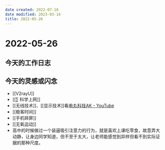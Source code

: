 ```yaml
---
date created: 2022-07-18
date modified: 2023-03-14
title: 2022-05-26
---
```


# 2022-05-26

## 今天的工作日志

## 今天的灵感或闪念

- [[V2rayU]]
- [[∑ 科学上网]]
- [[无线技术]]、[[显示技术]]看[电丸科技AK - YouTube](https://www.youtube.com/c/AkilaZhang)
- [[极客时间]]
- [[手机碎屏]]
- [[无氧运动]]
- 高中的时候做过一个装逼吸引注意力的行为，就是喜欢上课吃零食，故意弄大动静，让身边同学知道，但不至于太大，让老师能感觉到异样但看不到实际证据的那种尺度。

